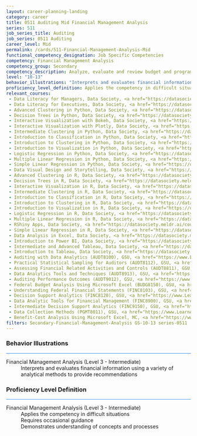 ```yaml
---
layout: career-planning-landing
category: career
title: 0511 Auditing Mid Financial Management Analysis
series: 511
job_series_title: Auditing
job_series: 0511 Auditing
career_level: Mid
permalink: /cards/511-Financial-Management-Analysis-Mid
functional_competency_designation: Job Specific Competencies
competency: Financial Management Analysis
competency_group: Secondary
competency_description: Analyze, evaluate and review budget and program issues and financial data and reports using business tools and applications, cost and economic analysis, and performance metrics to provide recommendations
level: "10-13"
behavior_illustrations: "Interprets and evaluates financial information using a variety of analytical methods to provide recommendations"
proficiency_level_definition: Applies the competency in difficult situations ? Requires occasional guidance ? Demonstrates understanding of concepts and processes
relevant_courses: 
 - Data Literacy for Managers, Data Society, <a href="https://datasociety.meldr.ai/courses/DataScienceLiteracy/DataLiteracyForManagers">https://datasociety.meldr.ai/courses/DataScienceLiteracy/DataLiteracyForManagers</a>
 - Data Literacy for Executives, Data Society, <a href="https://datasociety.meldr.ai/courses/DataScienceLiteracy/DataLiteracyForExecutives">https://datasociety.meldr.ai/courses/DataScienceLiteracy/DataLiteracyForExecutives</a>
 - Advanced Clustering in Python, Data Society, <a href="https://datasociety.meldr.ai/courses/DataScience/AdvancedClustering">https://datasociety.meldr.ai/courses/DataScience/AdvancedClustering</a>
 - Decision Trees in Python, Data Society, <a href="https://datasociety.meldr.ai/courses/DataScience/DecisionTrees">https://datasociety.meldr.ai/courses/DataScience/DecisionTrees</a>
 - Interactive Visualization with Bokeh, Data Society, <a href="https://datasociety.meldr.ai/courses/DataScience/InteractiveVisualizationWithBokeh">https://datasociety.meldr.ai/courses/DataScience/InteractiveVisualizationWithBokeh</a>
 - Interactive Visualization with Plotly, Data Society, <a href="https://datasociety.meldr.ai/courses/DataScience/InteractiveVisualizationWithPlotly">https://datasociety.meldr.ai/courses/DataScience/InteractiveVisualizationWithPlotly</a>
 - Intermediate Clustering in Python, Data Society, <a href="https://datasociety.meldr.ai/courses/DataScience/IntermediateClustering">https://datasociety.meldr.ai/courses/DataScience/IntermediateClustering</a>
 - Introduction to Classification in Python, Data Society, <a href="https://datasociety.meldr.ai/courses/DataScience/IntroToClassification">https://datasociety.meldr.ai/courses/DataScience/IntroToClassification</a>
 - Introduction to Clustering in Python, Data Society, <a href="https://datasociety.meldr.ai/courses/DataScience/IntroToClustering">https://datasociety.meldr.ai/courses/DataScience/IntroToClustering</a>
 - Introduction to Visualization in Python, Data Society, <a href="https://datasociety.meldr.ai/courses/DataScience/IntroToVisualizationInPython">https://datasociety.meldr.ai/courses/DataScience/IntroToVisualizationInPython</a>
 - Logistic Regression in Python, Data Society, <a href="https://datasociety.meldr.ai/courses/DataScience/LogisticRegression">https://datasociety.meldr.ai/courses/DataScience/LogisticRegression</a>
 - Multiple Linear Regression in Python, Data Society, <a href="https://datasociety.meldr.ai/courses/DataScience/MultipleRegression">https://datasociety.meldr.ai/courses/DataScience/MultipleRegression</a>
 - Simple Linear Regression in Python, Data Society, <a href="https://datasociety.meldr.ai/courses/DataScience/SimpleRegression">https://datasociety.meldr.ai/courses/DataScience/SimpleRegression</a>
 - Data Visual Design and Storytelling, Data Society, <a href="https://datasociety.meldr.ai/courses/DataScienceLiteracy/DataVisualDesignAndStorytelling">https://datasociety.meldr.ai/courses/DataScienceLiteracy/DataVisualDesignAndStorytelling</a>
 - Advanced Clustering in R, Data Society, <a href="https://datasociety.meldr.ai/courses/DataScience-R/AdvancedClusteringInR">https://datasociety.meldr.ai/courses/DataScience-R/AdvancedClusteringInR</a>
 - Decision Trees in R, Data Society, <a href="https://datasociety.meldr.ai/courses/DataScience-R/DecisionTreesInR">https://datasociety.meldr.ai/courses/DataScience-R/DecisionTreesInR</a>
 - Interactive Visualization in R, Data Society, <a href="https://datasociety.meldr.ai/courses/DataScience-R/InteractiveVisualizationInR">https://datasociety.meldr.ai/courses/DataScience-R/InteractiveVisualizationInR</a>
 - Intermediate Clustering in R, Data Society, <a href="https://datasociety.meldr.ai/courses/DataScience-R/IntermediateClusteringInR">https://datasociety.meldr.ai/courses/DataScience-R/IntermediateClusteringInR</a>
 - Introduction to Classification in R, Data Society, <a href="https://datasociety.meldr.ai/courses/DataScience-R/IntroToClassificationInR">https://datasociety.meldr.ai/courses/DataScience-R/IntroToClassificationInR</a>
 - Introduction to Clustering in R, Data Society, <a href="https://datasociety.meldr.ai/courses/DataScience-R/IntroToClusteringInR">https://datasociety.meldr.ai/courses/DataScience-R/IntroToClusteringInR</a>
 - Introduction to Visualization in R, Data Society, <a href="https://datasociety.meldr.ai/courses/DataScience-R/IntroToVisualizationInR">https://datasociety.meldr.ai/courses/DataScience-R/IntroToVisualizationInR</a>
 - Logistic Regression in R, Data Society, <a href="https://datasociety.meldr.ai/courses/DataScience-R/LogisticRegressionInR">https://datasociety.meldr.ai/courses/DataScience-R/LogisticRegressionInR</a>
 - Multiple Linear Regression in R, Data Society, <a href="https://datasociety.meldr.ai/courses/DataScience-R/MultipleRegressionInR">https://datasociety.meldr.ai/courses/DataScience-R/MultipleRegressionInR</a>
 - RShiny Apps, Data Society, <a href="https://datasociety.meldr.ai/courses/DataScience-R/RShinyApps">https://datasociety.meldr.ai/courses/DataScience-R/RShinyApps</a>
 - Simple Linear Regression in R, Data Society, <a href="https://datasociety.meldr.ai/courses/DataScience-R/SimpleRegressionInR">https://datasociety.meldr.ai/courses/DataScience-R/SimpleRegressionInR</a>
 - Data Analysis in Excel, Data Society, <a href="https://datasociety.meldr.ai/courses/DataSocietyExcel/DataAnalysisInExcel">https://datasociety.meldr.ai/courses/DataSocietyExcel/DataAnalysisInExcel</a>
 - Introduction to Power BI, Data Society, <a href="https://datasociety.meldr.ai/courses/DataSocietyPowerBI/IntroductionToPowerBI">https://datasociety.meldr.ai/courses/DataSocietyPowerBI/IntroductionToPowerBI</a>
 - Intermediate and Advanced Tableau, Data Society, <a href="https://datasociety.meldr.ai/courses/DataSocietyTableau/IntermediateAndAdvancedTableau">https://datasociety.meldr.ai/courses/DataSocietyTableau/IntermediateAndAdvancedTableau</a>
 - Introduction to Tableau, Data Society, <a href="https://datasociety.meldr.ai/courses/DataSocietyTableau/IntroductionToTableau">https://datasociety.meldr.ai/courses/DataSocietyTableau/IntroductionToTableau</a>
 - Auditing with Data Analytics (AUDT8100), GSU, <a href="https://www.LearnAtGSUSA.com/AUDT8106">https://www.LearnAtGSUSA.com/AUDT8106</a>
 - Practical Statistical Sampling for Auditors (AUDT8112), GSU, <a href="https://www.LearnAtGSUSA.com/AUDT8118">https://www.LearnAtGSUSA.com/AUDT8118</a>
 - Assessing Financial Related Activities and Controls (AUDT8811), GSU, <a href="https://www.LearnAtGSUSA.com/AUDT8821">https://www.LearnAtGSUSA.com/AUDT8821</a>
 - Data Analytics Tools and Techniques (AUDT8913), GSU, <a href="https://www.LearnAtGSUSA.com/AUDT8919">https://www.LearnAtGSUSA.com/AUDT8919</a>
 - Auditing Performance Outcomes (AUDT9012), GSU, <a href="https://www.LearnAtGSUSA.com/AUDT9014">https://www.LearnAtGSUSA.com/AUDT9014</a>
 - Federal Budget Analysis Using Microsoft Excel (BUDG8150), GSU, <a href="https://www.LearnAtGSUSA.com/BUDG8152">https://www.LearnAtGSUSA.com/BUDG8152</a>
 - Understanding Federal Financial Statements (FINC8103), GSU, <a href="https://www.LearnAtGSUSA.com/FINC8109">https://www.LearnAtGSUSA.com/FINC8109</a>
 - Decision Support Analytics (FINC8120), GSU, <a href="https://www.LearnAtGSUSA.com/FINC8130">https://www.LearnAtGSUSA.com/FINC8130</a>
 - Data Analytic Tools for Financial Management (FINC8900), GSU, <a href="https://www.LearnAtGSUSA.com/FINC8906">https://www.LearnAtGSUSA.com/FINC8906</a>
 - Intermediate Decision Support Analytics (FINC9150), GSU, <a href="https://www.LearnAtGSUSA.com/FINC9152">https://www.LearnAtGSUSA.com/FINC9152</a>
 - Data Collection Methods (PGMT8011), GSU, <a href="https://www.LearnAtGSUSA.com/PGMT8013">https://www.LearnAtGSUSA.com/PGMT8013</a>
 - Benefit-Cost Analysis Using Microsoft Excel, MC, <a href="https://www.managementconcepts.com/course/id/5405?utm_source=CFOportal&utm_medium=listing&utm_campaign=CFOTTEP&utm_id=23FM">https://www.managementconcepts.com/course/id/5405?utm_source=CFOportal&utm_medium=listing&utm_campaign=CFOTTEP&utm_id=23FM</a>
filters: Secondary-Financial-Management-Analysis GS-10-13 series-0511
---
```


<div class="desktop:grid-col-6 margin-y-3">
  <div class="border-top-2 bg-white padding-3 shadow-5 height-full members-hover border-1px button-border border-top-blue radius-lg card-text-color">
    <h3>Behavior Illustrations</h3>
    <hr style="background-color: #2680EB !important;"/>
    <dl class="text-base card-content-color"><dt>Financial Management Analysis (Level 3 - Intermediate)</dt><dd>Interprets and evaluates financial information using a variety of analytical methods to provide recommendations</dd></dl>
  </div>
</div>
<div class="desktop:grid-col-6 margin-y-3">
  <div class="border-top-2 bg-white padding-3 shadow-5 height-full members-hover border-1px button-border border-top-blue radius-lg card-text-color">
    <h3>Proficiency Level Definition</h3>
     <hr style="background-color: #2680EB !important;"/>
    <dl class="text-base card-content-color"><dt>Financial Management Analysis (Level 3 - Intermediate)</dt><dd>Applies the competency in difficult situations </dd><dd> Requires occasional guidance </dd><dd> Demonstrates understanding of concepts and processes</dd></dl>
  </div>
</div>